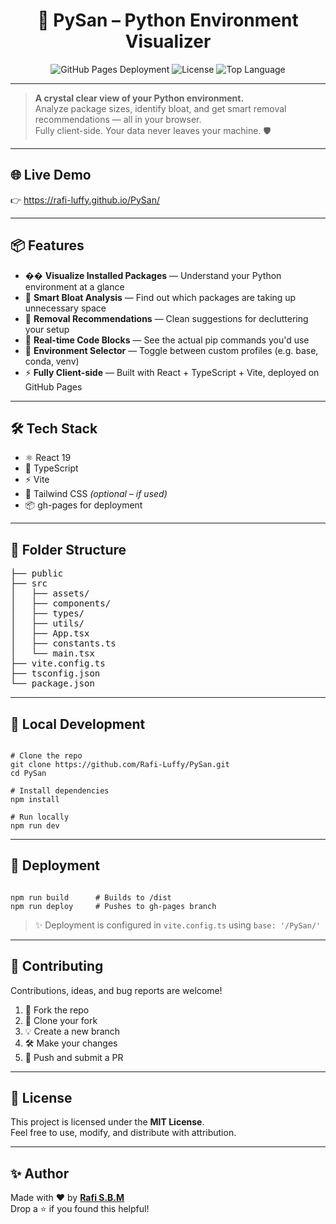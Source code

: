 <h1 align="center">🚀 PySan – Python Environment Visualizer</h1>

<p align="center">
  <img src="https://img.shields.io/github/deployments/Rafi-Luffy/PySan/github-pages?label=deployed&logo=github&style=for-the-badge" alt="GitHub Pages Deployment"/>
  <img src="https://img.shields.io/github/license/Rafi-Luffy/PySan?style=for-the-badge" alt="License"/>
  <img src="https://img.shields.io/github/languages/top/Rafi-Luffy/PySan?style=for-the-badge" alt="Top Language"/>
</p>

---

> <strong>A crystal clear view of your Python environment.</strong><br>
> Analyze package sizes, identify bloat, and get smart removal recommendations — all in your browser.<br>
> Fully client-side. Your data never leaves your machine. 🛡️

---

## 🌐 Live Demo

👉 <a href="https://rafi-luffy.github.io/PySan/" target="_blank">https://rafi-luffy.github.io/PySan/</a>

---

## 📦 Features

- �� <strong>Visualize Installed Packages</strong> — Understand your Python environment at a glance  
- 📁 <strong>Smart Bloat Analysis</strong> — Find out which packages are taking up unnecessary space  
- 🧠 <strong>Removal Recommendations</strong> — Clean suggestions for decluttering your setup  
- 🧩 <strong>Real-time Code Blocks</strong> — See the actual pip commands you'd use  
- 👤 <strong>Environment Selector</strong> — Toggle between custom profiles (e.g. base, conda, venv)  
- ⚡ <strong>Fully Client-side</strong> — Built with React + TypeScript + Vite, deployed on GitHub Pages  

---

## 🛠️ Tech Stack

- ⚛️ React 19  
- 🧠 TypeScript  
- ⚡ Vite  
- 🎨 Tailwind CSS *(optional – if used)*  
- 📦 gh-pages for deployment  

---

## 📁 Folder Structure

<pre>
├── public
├── src
│   ├── assets/
│   ├── components/
│   ├── types/
│   ├── utils/
│   ├── App.tsx
│   ├── constants.ts
│   └── main.tsx
├── vite.config.ts
├── tsconfig.json
└── package.json
</pre>

---

## 🚀 Local Development

<pre><code>
# Clone the repo
git clone https://github.com/Rafi-Luffy/PySan.git
cd PySan

# Install dependencies
npm install

# Run locally
npm run dev
</code></pre>

---

## 🚢 Deployment

<pre><code>
npm run build      # Builds to /dist
npm run deploy     # Pushes to gh-pages branch
</code></pre>

> ✨ Deployment is configured in <code>vite.config.ts</code> using <code>base: '/PySan/'</code>

---

## 🤝 Contributing

Contributions, ideas, and bug reports are welcome!

1. 🍴 Fork the repo  
2. 👯 Clone your fork  
3. 💡 Create a new branch  
4. 🛠️ Make your changes  
5. 🚀 Push and submit a PR

---

## 📄 License

This project is licensed under the <strong>MIT License</strong>.  
Feel free to use, modify, and distribute with attribution.

---

## ✨ Author

Made with ❤️ by <strong><a href="https://github.com/Rafi-Luffy" target="_blank">Rafi S.B.M</a></strong>  
Drop a ⭐ if you found this helpful!

